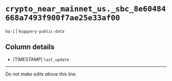 # `crypto_near_mainnet_us._sbc_8e60484668a7493f900f7ae25e33af00`
`bq-1` | `bigquery-public-data`

## Column details
* [TIMESTAMP] `last_update`

-------------------------------------------------------------------------------
*Do not make edits above this line.*
